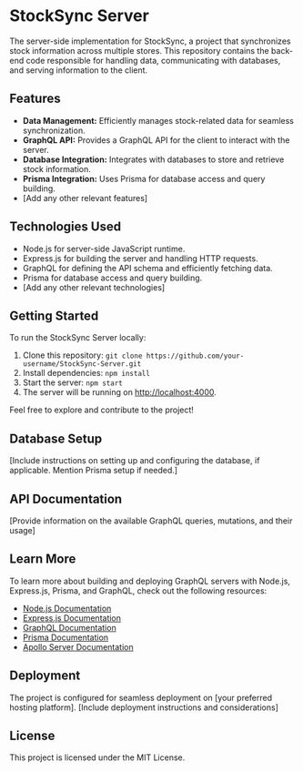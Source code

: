 # StockSync Server

The server-side implementation for StockSync, a project that synchronizes stock information across multiple stores. This repository contains the back-end code responsible for handling data, communicating with databases, and serving information to the client.

## Features

- **Data Management:** Efficiently manages stock-related data for seamless synchronization.
- **GraphQL API:** Provides a GraphQL API for the client to interact with the server.
- **Database Integration:** Integrates with databases to store and retrieve stock information.
- **Prisma Integration:** Uses Prisma for database access and query building.
- [Add any other relevant features]

## Technologies Used

- Node.js for server-side JavaScript runtime.
- Express.js for building the server and handling HTTP requests.
- GraphQL for defining the API schema and efficiently fetching data.
- Prisma for database access and query building.
- [Add any other relevant technologies]

## Getting Started

To run the StockSync Server locally:

1. Clone this repository: `git clone https://github.com/your-username/StockSync-Server.git`
2. Install dependencies: `npm install`
3. Start the server: `npm start`
4. The server will be running on [http://localhost:4000](http://localhost:4000).

Feel free to explore and contribute to the project!

## Database Setup

[Include instructions on setting up and configuring the database, if applicable. Mention Prisma setup if needed.]

## API Documentation

[Provide information on the available GraphQL queries, mutations, and their usage]

## Learn More

To learn more about building and deploying GraphQL servers with Node.js, Express.js, Prisma, and GraphQL, check out the following resources:

- [Node.js Documentation](https://nodejs.org/en/docs/)
- [Express.js Documentation](https://expressjs.com/)
- [GraphQL Documentation](https://graphql.org/learn/)
- [Prisma Documentation](https://www.prisma.io/docs/)
- [Apollo Server Documentation](https://www.apollographql.com/docs/apollo-server/)

## Deployment

The project is configured for seamless deployment on [your preferred hosting platform]. [Include deployment instructions and considerations]

## License

This project is licensed under the MIT License.

